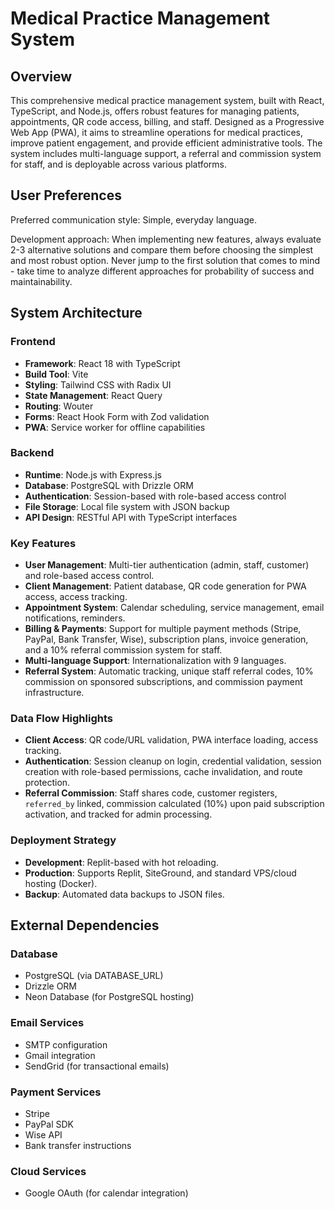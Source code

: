 # Medical Practice Management System

## Overview
This comprehensive medical practice management system, built with React, TypeScript, and Node.js, offers robust features for managing patients, appointments, QR code access, billing, and staff. Designed as a Progressive Web App (PWA), it aims to streamline operations for medical practices, improve patient engagement, and provide efficient administrative tools. The system includes multi-language support, a referral and commission system for staff, and is deployable across various platforms.

## User Preferences
Preferred communication style: Simple, everyday language.

Development approach: When implementing new features, always evaluate 2-3 alternative solutions and compare them before choosing the simplest and most robust option. Never jump to the first solution that comes to mind - take time to analyze different approaches for probability of success and maintainability.

## System Architecture

### Frontend
- **Framework**: React 18 with TypeScript
- **Build Tool**: Vite
- **Styling**: Tailwind CSS with Radix UI
- **State Management**: React Query
- **Routing**: Wouter
- **Forms**: React Hook Form with Zod validation
- **PWA**: Service worker for offline capabilities

### Backend
- **Runtime**: Node.js with Express.js
- **Database**: PostgreSQL with Drizzle ORM
- **Authentication**: Session-based with role-based access control
- **File Storage**: Local file system with JSON backup
- **API Design**: RESTful API with TypeScript interfaces

### Key Features
- **User Management**: Multi-tier authentication (admin, staff, customer) and role-based access control.
- **Client Management**: Patient database, QR code generation for PWA access, access tracking.
- **Appointment System**: Calendar scheduling, service management, email notifications, reminders.
- **Billing & Payments**: Support for multiple payment methods (Stripe, PayPal, Bank Transfer, Wise), subscription plans, invoice generation, and a 10% referral commission system for staff.
- **Multi-language Support**: Internationalization with 9 languages.
- **Referral System**: Automatic tracking, unique staff referral codes, 10% commission on sponsored subscriptions, and commission payment infrastructure.

### Data Flow Highlights
- **Client Access**: QR code/URL validation, PWA interface loading, access tracking.
- **Authentication**: Session cleanup on login, credential validation, session creation with role-based permissions, cache invalidation, and route protection.
- **Referral Commission**: Staff shares code, customer registers, `referred_by` linked, commission calculated (10%) upon paid subscription activation, and tracked for admin processing.

### Deployment Strategy
- **Development**: Replit-based with hot reloading.
- **Production**: Supports Replit, SiteGround, and standard VPS/cloud hosting (Docker).
- **Backup**: Automated data backups to JSON files.

## External Dependencies

### Database
- PostgreSQL (via DATABASE_URL)
- Drizzle ORM
- Neon Database (for PostgreSQL hosting)

### Email Services
- SMTP configuration
- Gmail integration
- SendGrid (for transactional emails)

### Payment Services
- Stripe
- PayPal SDK
- Wise API
- Bank transfer instructions

### Cloud Services
- Google OAuth (for calendar integration)